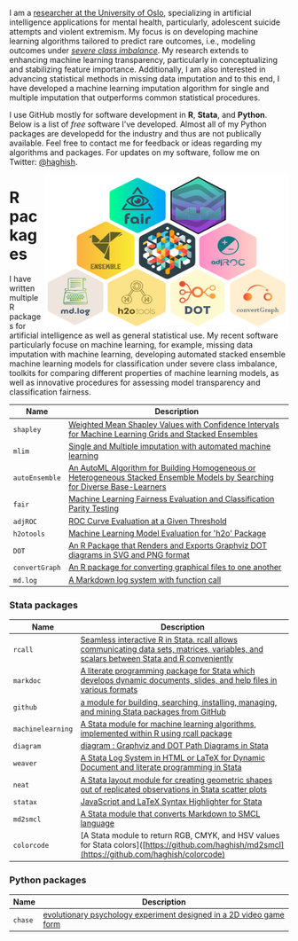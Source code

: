 I am a [researcher at the University of Oslo](https://scholar.google.com/citations?user=BtsIku0AAAAJ&hl=en), specializing in artificial intelligence applications for mental health, particularly, adolescent suicide attempts and violent extremism. My focus is on developing machine learning algorithms tailored to predict rare outcomes, i.e., modeling outcomes under _[severe class imbalance](https://journalofbigdata.springeropen.com/articles/10.1186/s40537-019-0274-4)_. My research extends to enhancing machine learning transparency, particularly in conceptualizing and stabilizing feature importance. Additionally, I am also interested in advancing statistical methods in missing data imputation and to this end, I have developed a machine learning imputation algorithm for single and multiple imputation that outperforms common statistical procedures. 

I use GitHub mostly for software development in __R__, __Stata__, and __Python__. Below is a list of _free_ software I've developed. Almost all of my Python packages are developedd for the industry and thus are not publically available. Feel free to contact me for feedback or ideas regarding my algorithms and packages. For updates on my software, follow me on Twitter: [@haghish](https://twitter.com/Haghish).



<a href="https://github.com/haghish/haghish"><img src='packages.png' align="right" height="280" /></a>

R packages
================================================================================

I have written multiple R packages for artificial intelligence as well as general statistical use. My recent software particularly focuse on machine learning, for example, missing data imputation with machine learning, developing automated stacked ensemble machine learning models for classification under severe class imbalance, toolkits for comparing different properties of machine learning models, as well as innovative procedures for assessing model transparency and classification fairness. 

| **Name**          | **Description**                                                                                                                                                              |
|-------------------|------------------------------------------------------------------------------------------------------------------------------------------------------------------------------|
| `shapley`         | [Weighted Mean Shapley Values with Confidence Intervals for Machine Learning Grids and Stacked Ensembles](https://github.com/haghish/shapley)                                                                                       |
| `mlim`            | [Single and Multiple imputation with automated machine learning](https://github.com/haghish/mlim)                                                                                       |
| `autoEnsemble`          | [An AutoML Algorithm for Building Homogeneous or Heterogeneous Stacked Ensemble Models by Searching for Diverse Base-Learners](https://github.com/haghish/autoEnsemble)  |          
| `fair`          | [Machine Learning Fairness Evaluation and Classification Parity Testing](https://github.com/haghish/fair)  | 
| `adjROC`          | [ROC Curve Evaluation at a Given Threshold](https://github.com/haghish/adjROC)                                                                                               |
| `h2otools`          | [Machine Learning Model Evaluation for 'h2o' Package](https://github.com/haghish/h2otools)  |  
| `DOT`             | [An R Package that Renders and Exports Graphviz DOT diagrams in SVG and PNG format](https://github.com/haghish/DOT)                                                          |
| `convertGraph`    | [An R package for converting graphical files to one another](https://github.com/haghish/convertGraph)                                                                        |
| `md.log`          | [A Markdown log system with function call](https://github.com/haghish/md.log)                                                                                                |

### Stata packages

| **Name**          | **Description**                                                                                                                                                              |
|-------------------|------------------------------------------------------------------------------------------------------------------------------------------------------------------------------|
| `rcall`           | [Seamless interactive R in Stata. rcall allows communicating data sets, matrices, variables, and scalars between Stata and R conveniently](https://github.com/haghish/rcall) |
| `markdoc`         | [A literate programming package for Stata which develops dynamic documents, slides, and help files in various formats](https://github.com/haghish/markdoc)    |
| `github`          | [a module for building, searching, installing, managing, and mining Stata packages from GitHub](https://github.com/haghish/github)                                           |
| `machinelearning` | [A Stata module for machine learning algorithms, implemented within R using rcall package](https://github.com/haghish/machinelearning)                                  |
| `diagram`          | [diagram : Graphviz and DOT Path Diagrams in Stata](https://github.com/haghish/diagram)                                                                                                |
| `weaver`          | [A Stata Log System in HTML or LaTeX for Dynamic Document and literate programming in Stata](https://github.com/haghish/weaver)                                              |
| `neat`            | [A Stata layout module for creating geometric shapes out of replicated observations in Stata scatter plots](https://github.com/haghish/neat)                                 |
| `statax`          | [JavaScript and LaTeX Syntax Highlighter for Stata](https://github.com/haghish/statax)                                                                                       |
| `md2smcl`         | [A Stata module that converts Markdown to SMCL language](https://github.com/haghish/md2smcl)                                              |
| `colorcode`         | [A Stata module to return RGB, CMYK, and HSV values for Stata colors]([https://github.com/haghish/md2smcl](https://github.com/haghish/colorcode)    |



### Python packages

| **Name**          | **Description**                                                                                                                                                              |
|-------------------|------------------------------------------------------------------------------------------------------------------------------------------------------------------------------|
| `chase`           | [ evolutionary psychology experiment designed in a 2D video game form](https://github.com/haghish/chase) |
